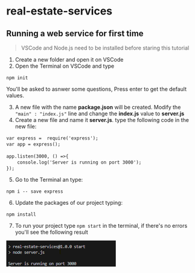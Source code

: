 # real-estate-services
## Running a web service for first time
> VSCode and Node.js need to be installed before staring this tutorial

1. Create a new folder and open it on VSCode 
2. Open the Terminal on VSCode and type 
```
npm init
```
You'll be asked to asnwer some questions, Press enter to get the default values.

3. A new file with the name **package.json** will be created. Modify the `"main" : "index.js"` line and change the **index.js** value to **server.js**
4. Create a new file and name it **server.js**. type the following code in the new file:
```
var express =  require('express');
var app = express();

app.listen(3000, () =>{
    console.log('Server is running on port 3000');
});
```
5. Go to the Terminal an type:
```
npm i -- save express
```
6. Update the packages of our project typing:
```
npm install
```
7. To run your project type `npm start` in the terminal, if there's no errors you'll see the following result

![Terminal picture](/assets/server-running.png)